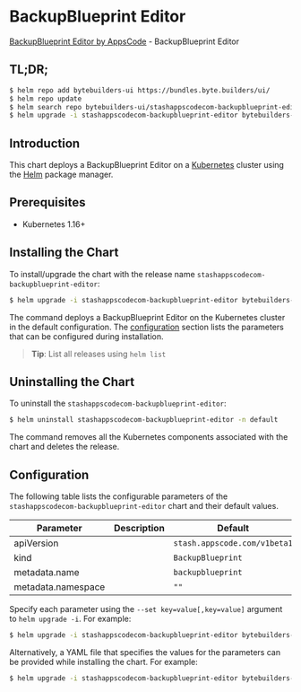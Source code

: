 # BackupBlueprint Editor

[BackupBlueprint Editor by AppsCode](https://byte.builders) - BackupBlueprint Editor

## TL;DR;

```bash
$ helm repo add bytebuilders-ui https://bundles.byte.builders/ui/
$ helm repo update
$ helm search repo bytebuilders-ui/stashappscodecom-backupblueprint-editor --version=v0.4.16
$ helm upgrade -i stashappscodecom-backupblueprint-editor bytebuilders-ui/stashappscodecom-backupblueprint-editor -n default --create-namespace --version=v0.4.16
```

## Introduction

This chart deploys a BackupBlueprint Editor on a [Kubernetes](http://kubernetes.io) cluster using the [Helm](https://helm.sh) package manager.

## Prerequisites

- Kubernetes 1.16+

## Installing the Chart

To install/upgrade the chart with the release name `stashappscodecom-backupblueprint-editor`:

```bash
$ helm upgrade -i stashappscodecom-backupblueprint-editor bytebuilders-ui/stashappscodecom-backupblueprint-editor -n default --create-namespace --version=v0.4.16
```

The command deploys a BackupBlueprint Editor on the Kubernetes cluster in the default configuration. The [configuration](#configuration) section lists the parameters that can be configured during installation.

> **Tip**: List all releases using `helm list`

## Uninstalling the Chart

To uninstall the `stashappscodecom-backupblueprint-editor`:

```bash
$ helm uninstall stashappscodecom-backupblueprint-editor -n default
```

The command removes all the Kubernetes components associated with the chart and deletes the release.

## Configuration

The following table lists the configurable parameters of the `stashappscodecom-backupblueprint-editor` chart and their default values.

|     Parameter      | Description |                 Default                 |
|--------------------|-------------|-----------------------------------------|
| apiVersion         |             | <code>stash.appscode.com/v1beta1</code> |
| kind               |             | <code>BackupBlueprint</code>            |
| metadata.name      |             | <code>backupblueprint</code>            |
| metadata.namespace |             | <code>""</code>                         |


Specify each parameter using the `--set key=value[,key=value]` argument to `helm upgrade -i`. For example:

```bash
$ helm upgrade -i stashappscodecom-backupblueprint-editor bytebuilders-ui/stashappscodecom-backupblueprint-editor -n default --create-namespace --version=v0.4.16 --set apiVersion=stash.appscode.com/v1beta1
```

Alternatively, a YAML file that specifies the values for the parameters can be provided while
installing the chart. For example:

```bash
$ helm upgrade -i stashappscodecom-backupblueprint-editor bytebuilders-ui/stashappscodecom-backupblueprint-editor -n default --create-namespace --version=v0.4.16 --values values.yaml
```
